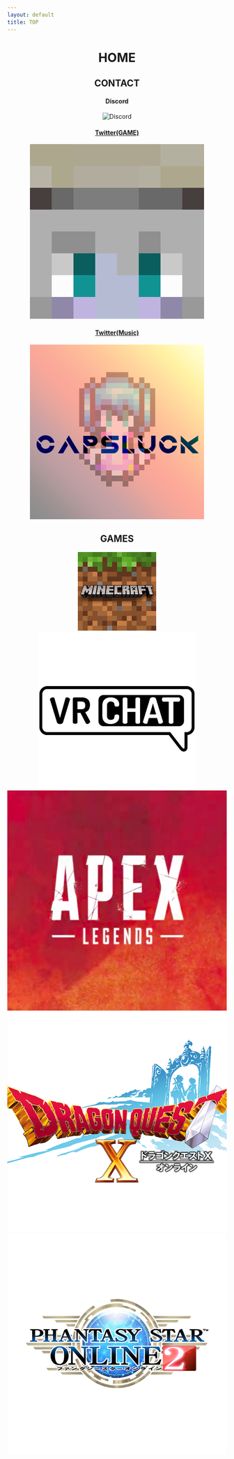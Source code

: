```yaml
---
layout: default
title: TOP
---
```


<header>
  <h1>HOME</h1>
  <h2>CONTACT</h2>
  <div class="box alt">
    <div class="row uniform">
      <div class="2u"><span class="image fit"><h4>Discord</h4><img src="images/top_discord.png" alt="Discord"/></span></div>
      <a href="https://twitter.com/c6cl_"><div class="2u"><span class="image fit"><h4>Twitter(GAME)</h4><img src="images/top_twitter_c6.png" alt="twitter_c6"/></span></div></a>
      <a href="https://twitter.com/COOK_iE_"><div class="2u"><span class="image fit"><h4>Twitter(Music)</h4><img src="images/top_twitter_cl.png" alt="twitter_cl"/></span></div></a>
    </div>
  </div>
  <h2>GAMES</h2>
  <div class="box alt">
    <div class="row uniform">
      <div class="2u"><span class="image fit"><img src="images/top_minecraft.png" alt="minecraft" /></span></div>
      <div class="2u$"><span class="image fit"><img src="images/top_vrc.jpg" alt="vrc" /></span></div>
      <div class="2u"><span class="image fit"><img src="images/Apexlegends_logo.png" alt="apex" /></span></div>
      <div class="2u"><span class="image fit"><img src="images/top_dqx.png" alt="dqx" /></span></div>
      <div class="2u"><span class="image fit"><img src="images/top_pso.png" alt="pso2" /></span></div>
    </div>
  </div>
</header>
